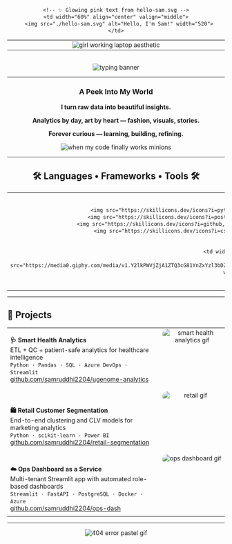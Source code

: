 <!-- 🌸 Samruddhi Wasnik – GitHub Profile README (Black background + blush pink glow) -->

<div align="center">

<table width="100%" cellspacing="0" cellpadding="0" style="border:none;">
  <tr>
    <!-- 👩🏻‍💻 Left side image -->
    <td width="40%" align="center" valign="middle">
      <img src="https://media0.giphy.com/media/v1.Y2lkPWVjZjA1ZTQ3bTh1a2wwODB3N2U3eDduYzJ5ZXRrbHphNGRuMDNtdHB5M245cXBjNCZlcD12MV9naWZzX3JlbGF0ZWQmY3Q9Zw/S9RnJWRWoiRZlHgaHa/giphy.webp" width="260" alt="girl working laptop aesthetic"/>
    </td>

    <!-- ✨ Glowing pink text from hello-sam.svg -->
    <td width="60%" align="center" valign="middle">
      <img src="./hello-sam.svg" alt="Hello, I'm Sam!" width="520">
    </td>
  </tr>
</table>

<br>

<!-- Typing animation -->
<img src="https://readme-typing-svg.herokuapp.com/?font=Plus+Jakarta+Sans&size=22&duration=4500&pause=800&color=E8A0BF&center=true&vCenter=true&width=720&lines=Data-driven+%7C+Design-minded+%7C+Always+curious;Turning+raw+data+into+stories+that+matter;Bridging+tech,+analytics,+and+fashion-tech+to+create+impact" alt="typing banner"/>

</div>

---

<h3 align="center">
  <img src="https://github.com/harshjuly12/harshjuly12/assets/112745312/39f604ab-0928-453b-b8af-ee382fdb48af" width="45" alt="">
  A Peek Into My World
  <img src="https://github.com/harshjuly12/harshjuly12/assets/112745312/39f604ab-0928-453b-b8af-ee382fdb48af" width="45" alt="">
</h3>

<p align="center"><b>I turn raw data into beautiful insights.</b></p>
<p align="center"><b>Analytics by day, art by heart — fashion, visuals, stories.</b></p>
<p align="center"><b>Forever curious — learning, building, refining.</b></p>

<p align="center">
  <img src="https://media.giphy.com/media/11vhCpFcD3um7m/giphy.gif" width="160" alt="when my code finally works minions"/>
</p>

---

<h2 align="center">🛠 Languages • Frameworks • Tools 🛠</h2>

<table align="center" style="border:none;">
  <tr>
    <td width="70%" align="center">

      <!-- ✅ 6-per-row layout -->
      <img src="https://skillicons.dev/icons?i=python,js,ts,react,nodejs,express&perline=6" width="400" alt="skills row 1"/><br>
      <img src="https://skillicons.dev/icons?i=postgres,mysql,azure,aws,docker,git&perline=6" width="400" alt="skills row 2"/><br>
      <img src="https://skillicons.dev/icons?i=github,streamlit,flask,fastapi,pandas,html&perline=6" width="400" alt="skills row 3"/><br>
      <img src="https://skillicons.dev/icons?i=css,figma,vscode,powerbi,excel,jira&perline=6" width="400" alt="skills row 4"/>

    </td>
    <td width="30%" align="center" valign="middle">
      <img src="https://media0.giphy.com/media/v1.Y2lkPWVjZjA1ZTQ3cG81YnZxYzl3bDZ2bXo4cjZ5cGt5aDRvY2l2YXpvamp5ZzNzNXZ6MSZlcD12MV9naWZzX3JlbGF0ZWQmY3Q9Zw/Y0b2MpUTfnrUa3jIM7/giphy.webp" width="200" alt="to-do list gif"/>
    </td>
  </tr>
</table>

---

<h2 align="left">🚀 Projects</h2>

<table align="center" width="100%" style="border-collapse:collapse;table-layout:fixed;margin-bottom:0;">

  <!-- SMART HEALTH -->
  <tr>
    <td width="70%" valign="middle" style="vertical-align:middle;">
      <b>🩺 Smart Health Analytics</b><br>
      ETL + QC + patient-safe analytics for healthcare intelligence<br>
      <code>Python · Pandas · SQL · Azure DevOps · Streamlit</code><br>
      <a href="https://github.com/samruddhi2204/ugenome-analytics">github.com/samruddhi2204/ugenome-analytics</a>
    </td>
    <td width="30%" align="center" valign="middle">
      <img src="https://media3.giphy.com/media/v1.Y2lkPTc5MGI3NjExbzg1bTB5cWt2MGx1cTlndXZhanZ5OTI3cTl3dzBiMzd6dnZseWttdyZlcD12MV9naWZzX3NlYXJjaCZjdD1n/O5YEgIWPd2TlR6NHfg/100.webp" height="140" style="border-radius:10px;display:block;margin:auto;" alt="smart health analytics gif"/>
    </td>
  </tr>

  <!-- RETAIL -->
  <tr>
    <td width="70%" valign="middle" style="vertical-align:middle;padding-top:20px;">
      <b>🛍 Retail Customer Segmentation</b><br>
      End-to-end clustering and CLV models for marketing analytics<br>
      <code>Python · scikit-learn · Power BI</code><br>
      <a href="https://github.com/samruddhi2204/retail-segmentation">github.com/samruddhi2204/retail-segmentation</a>
    </td>
    <td width="30%" align="center" valign="middle">
      <img src="https://media4.giphy.com/media/v1.Y2lkPWVjZjA1ZTQ3cWN6dWc1NXM3bmNjNG9zZHBydmlhMGtzOHRzcDJlcG5rbXJnZGp3OCZlcD12MV9naWZzX3JlbGF0ZWQmY3Q9Zw/KbV4cctCmFfK8/giphy.webp" height="140" style="border-radius:10px;display:block;margin:auto;" alt="retail gif"/>
    </td>
  </tr>

  <!-- OPS -->
  <tr>
    <td width="70%" valign="middle" style="vertical-align:middle;padding-top:20px;">
      <b>☁️ Ops Dashboard as a Service</b><br>
      Multi-tenant Streamlit app with automated role-based dashboards<br>
      <code>Streamlit · FastAPI · PostgreSQL · Docker · Azure</code><br>
      <a href="https://github.com/samruddhi2204/ops-dash">github.com/samruddhi2204/ops-dash</a>
    </td>
    <td width="30%" align="center" valign="middle">
      <img src="https://media.giphy.com/media/5la8PeBorczY1XUPjn/giphy.gif" height="140" style="border-radius:10px;display:block;margin:auto;" alt="ops dashboard gif"/>
    </td>
  </tr>

</table>

---

<!-- 🌸 Soft Pastel 404 -->
<div align="center">
  <img src="https://media3.giphy.com/media/v1.Y2lkPTc5MGI3NjExdHJvZTE3ZGU5dnN4NWJtNTV2MHh1YWVrdHA1c2FmMjUzdzRldDEyaiZlcD12MV9pbnRlcm5hbF9naWZfYnlfaWQmY3Q9Zw/8L0Pky6C83SzkzU55a/giphy.gif" width="110" alt="404 error pastel gif"/>
</div>
